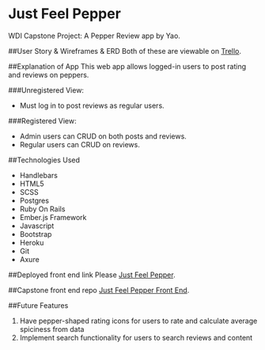 # Just Feel Pepper

WDI Capstone Project: A Pepper Review app by Yao.

##User Story & Wireframes & ERD
Both of these are viewable on [Trello](https://trello.com/b/Q1Rcw2Lr/take-a-veyhttps://trello.com/b/FzoDbOkG/just-feel-pepper).

##Explanation of App
This web app allows logged-in users to post rating and reviews on peppers.

###Unregistered View:
-  Must log in to post reviews as regular users.

###Registered View:
-   Admin users can CRUD on both posts and reviews.
-   Regular users can CRUD on reviews.


##Technologies Used

-   Handlebars
-   HTML5
-   SCSS
-   Postgres
-   Ruby On Rails
-   Ember.js Framework
-   Javascript
-   Bootstrap
-   Heroku
-   Git
-   Axure

##Deployed front end link
Please [Just Feel Pepper]().

##Capstone front end repo
[Just Feel Pepper Front End](https://github.com/msyao/just-feel-pepper-client).

##Future Features
1. Have pepper-shaped rating icons for users to rate and calculate average spiciness from data
2. Implement search functionality for users to search reviews and content
